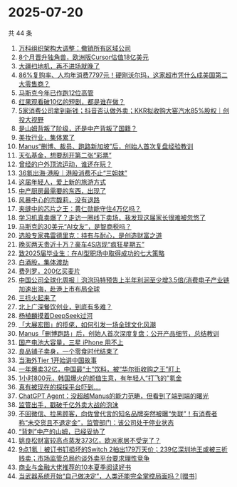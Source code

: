 # 2025-07-20

共 44 条

<!-- BEGIN 36KR -->
<!-- 最后更新时间 2025-07-20 13:16:26 +0800 -->
1. [万科组织架构大调整：撤销所有区域公司](https://36kr.com/p/3385770758110979)
1. [8个月晋升独角兽，欧洲版Cursor估值18亿美元](https://36kr.com/p/3385297586241284)
1. [大疆扫地机，再不进场就晚了](https://36kr.com/p/3378219008514560)
1. [86%复购率、人均年消费7797元！硬刚沃尔玛，这家超市凭什么成美国第二大零售商？](https://36kr.com/p/3381048908077442)
1. [马斯克今年已作跑12位高管](https://36kr.com/p/3385341787324164)
1. [红果观看破10亿的短剧，都是谁在做？](https://36kr.com/p/3381961736198528)
1. [5家消费公司拿到新钱；抖音否认做外卖；KKR拟收购大窑汽水85%股权｜创投大视野](https://36kr.com/p/3385514293821188)
1. [是山姆背叛了阶级，还是中产背叛了国籍？](https://36kr.com/p/3385469766958597)
1. [美妆行业，集体累了](https://36kr.com/p/3378244817574402)
1. [Manus“删博、裁员、跑路新加坡”后，创始人首次复盘经验教训](https://36kr.com/p/3385465574496646)
1. [天弘基金，想要刮开第二张“彩票”](https://36kr.com/p/3384471850155520)
1. [曾经的户外顶流运动，谁还在玩？](https://36kr.com/p/3385400118361607)
1. [36氪出海·港股｜港股消费不止“三姐妹”](https://36kr.com/p/3385616946872070)
1. [这届年轻人，爱上新的旅游方式](https://36kr.com/p/3385576197455618)
1. [中产厨房最需要的东西，出现了](https://36kr.com/p/3386665418440196)
1. [风暴中心的宗馥莉，没有退路](https://36kr.com/p/3385576683503108)
1. [夹缝中的芯片之王：黄仁勋能守住4万亿吗？](https://36kr.com/p/3385499143405063)
1. [学习机真卖爆了？走访一圈线下卖场，我发现这届家长很难被忽悠了](https://36kr.com/p/3385460344166792)
1. [马斯克的30美元“AI女友”，是智商税吗？](https://36kr.com/p/3385345816231425)
1. [选股专家弗雷德里克：持有与耐心，是创造财富之道](https://36kr.com/p/3381023581628162)
1. [晚买两天贵近十万？豪车4S店现“疯狂星期五”](https://36kr.com/p/3385622047014656)
1. [致2025届毕业生：在AI型职场中取得成功的七大策略](https://36kr.com/p/3349119398320771)
1. [白酒股，集体渡劫](https://36kr.com/p/3385702884802312)
1. [费列罗，200亿买麦片](https://36kr.com/p/3385335661837831)
1. [中国公司全球化周报｜泡泡玛特预告上半年利润至少增3.5倍/消费电子产业链加速出海，赴港上市布局全球](https://36kr.com/p/3386058515627777)
1. [三抗火起来了](https://36kr.com/p/3385829478792961)
1. [北上广深餐饮创业，到底有多难？](https://36kr.com/p/3363173565417474)
1. [杨植麟摸着DeepSeek过河](https://36kr.com/p/3385374882397957)
1. [「大展宏图」的揽佬，如何引发一场全球文化风潮](https://36kr.com/p/3384743521294470)
1. [Manus「删博跑路」后，创始人首次深度复盘：公开产品细节，总结教训](https://36kr.com/p/3385184651230982)
1. [国产电池大容量，三星 iPhone 用不上](https://36kr.com/p/3384474596720132)
1. [良品铺子卖身，一个零食时代结束了](https://36kr.com/p/3384604171262337)
1. [当海外Tier 1开始讲中国故事](https://36kr.com/p/3384494530248454)
1. [一年爆卖32亿，中国最“土”饮料，被“华尔街收购之王”盯上](https://36kr.com/p/3378161012103303)
1. [1小时800元，韩国爆火的颜值生意，有年轻人“打飞的”氪金](https://36kr.com/p/3384503359454723)
1. [真有被现在的探探平台吓到....](https://36kr.com/p/3383713756445443)
1. [ChatGPT Agent：没超越Manus的能力范畴，但看到了端到端的曙光](https://36kr.com/p/3385206740369153)
1. [监管出手，戳破千亿外卖大战的泡沫](https://36kr.com/p/3384555735154184)
1. [不回微信、拉黑顾客，向佐曾代言的知名品牌突然被曝“失联”！有消费者称“未交货且不退定金”，监管部门：该公司处于停业状态](https://36kr.com/p/3385198032616965)
1. [“背刺”中产的山姆，已经妥协了](https://36kr.com/p/3384464995041029)
1. [姚良松财富较高点蒸发373亿，欧派家居不受宠了？](https://36kr.com/p/3384597890423171)
1. [9点1氪｜被订书钉损坏的Switch 2拍出179万天价；239亿深圳地王或被三折贱卖；市场监管总局约谈外卖平台要求理性竞争](https://36kr.com/p/3385160820408066)
1. [商业与金融大佬推荐的10本夏季阅读好书](https://36kr.com/p/3346071576763267)
1. [当武器系统开始“自己做决定”，人类还能完全掌控局面吗？[赠书]](https://36kr.com/p/3381020483807237)
<!-- END 36KR -->